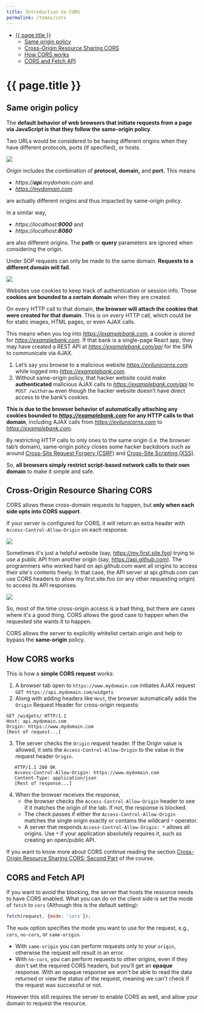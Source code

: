 ```yaml
---
title: Introduction to CORS
permalink: /temas/cors
---
```


- [{{ page.title }}](#-pagetitle-)
  - [Same origin policy](#same-origin-policy)
  - [Cross-Origin Resource Sharing CORS](#cross-origin-resource-sharing-cors)
  - [How CORS works](#how-cors-works)
  - [CORS and Fetch API](#cors-and-fetch-api)

# {{ page.title }}

## Same origin policy

The **default behavior of web browsers that initiate requests from a page via JavaScript is that they follow the same-origin policy**. 

Two URLs would be considered to be having different origins when they have different protocols, ports (if specified), or hosts.

![]({{site.baseurl}}/assets/images/same-origin-definition.png)

<em>Origin</em> includes the combination of <strong>protocol, domain,</strong> and <strong>port.</strong> This means 

- <em>https://</em><strong><em>api</em></strong><em>.mydomain.com</em> and 
- <em>https://mydomain.com</em> 

are actually different origins and thus impacted by same-origin policy.

In a similar way, 
- <em>https://localhost:</em><strong><em>9000</em></strong> and 
- <em>https://localhost:</em><strong><em>8080</em></strong> 

are also different origins. The **path** or **query** parameters  are ignored when considering the origin.

Under SOP requests can only be made to the same domain. 
**Requests to a different domain will fail**.

![]({{site.baseurl}}/assets/images/same-origin-error.png)

Websites use cookies to keep track of authentication or session info. 
Those **cookies are bounded to a certain domain** when they are created. 

On every HTTP call to that domain, **the browser will attach the cookies that were created for that domain**. This is on _every_ HTTP call, which could be for static images, HTML pages, or even AJAX calls.

This means when you log into <em>https://examplebank.com</em>, a cookie is stored for <em>https://examplebank.com</em>. If that bank is a single-page React app, they may have created a REST API at <em>https://examplebank.com/api</em> for the SPA to communicate via AJAX.

1. Let’s say you browse to a malicious website  <em>https://evilunicorns.com</em> while logged into <em>https://examplebank.com</em>. 
2. Without same-origin policy, that hacker website could make **authenticated** malicious AJAX calls to <em>https://examplebank.com/api</em> to <code>POST /withdraw</code> even though the hacker website doesn’t have direct access to the bank’s cookies.

**This is due to the browser behavior of automatically attaching any cookies bounded to <em>https://examplebank.com</em> for any HTTP calls to that domain**, including AJAX calls from <em>https://evilunicorns.com</em> to <em>https://examplebank.com</em>. 

By restricting HTTP calls to only ones to the same origin (i.e. the browser tab’s domain), same-origin policy closes some hacker backdoors such as around <a href="https://en.wikipedia.org/wiki/Cross-site_request_forgery" target="_blank" rel="noopener noreferrer">Cross-Site Request Forgery (CSRF)</a> and <a href="https://en.wikipedia.org/wiki/Cross-site_scripting" target="_blank" rel="noopener noreferrer">Cross-Site Scripting (XSS)</a>.

So, **all browsers simply restrict script-based network calls to their own domain** to make it simple and safe.

## Cross-Origin Resource Sharing CORS

CORS allows these cross-domain requests to happen, but **only when each side opts into CORS support**.

If your server is configured for CORS, it will return an extra header with `Access-Control-Allow-Origin` on each response.

![]({{site.baseurl}}/assets/images/cors-header.png)

Sometimes it's just a helpful website (say, https://my.first.site.foo) trying to use a public API from another origin (say, <https://api.github.com>). The programmers who worked hard on api.github.com want all origins to access their site's contents freely. In that case, the API server at api.github.com can use CORS headers to allow my.first.site.foo (or any other requesting origin) to access its API responses.

![]({{site.baseurl}}/assets/images/cors-header-github-rest-api.png)

So, most of the time cross-origin access is a bad thing, but there are cases where it's a good thing. 
CORS allows the good case to happen when the requested site wants it to happen.

CORS allows the server to explicitly whitelist certain origin and help to bypass the **same-origin** policy.

## How CORS works

This is how a **simple CORS request** works:

1.  A browser tab open to `https://www.mydomain.com` initiates AJAX request `GET https://api.mydomain.com/widgets`
2.  Along with adding headers like `Host`, the browser automatically adds the `Origin` Request Header for cross-origin requests:

  ```http
  GET /widgets/ HTTP/1.1
  Host: api.mydomain.com
  Origin: https://www.mydomain.com
  [Rest of request...]
  ```
3. The server checks the `Origin` request header. If the Origin value is allowed, it sets the `Access-Control-Allow-Origin` to the value in the request header `Origin`.
   
  ```http
     HTTP/1.1 200 OK  
     Access-Control-Allow-Origin: https://www.mydomain.com  
     Content-Type: application/json
     [Rest of response...]  
  ```
4. When the browser receives the response, 
   * the browser checks the `Access-Control-Allow-Origin` header to see if it matches the origin of the tab.  If not, the response is blocked. 
   * The check passes if either the `Access-Control-Allow-Origin` matches the single origin exactly or contains the wildcard `*` operator.
   * A server that responds `Access-Control-Allow-Origin: *` allows all origins.
     Use `*` if your application absolutely requires it, such as creating an open/public API.
   
If you want to know more about CORS continue reading the section [Cross-Origin Resource Sharing CORS: Second Part](/temas/cors-advanced) of the course.

## CORS and Fetch API

If you want to avoid the blocking, the server that hosts the resource needs to have CORS enabled. 
What you can do on the client side is set the mode of `fetch` to `cors`  (Although this is the default setting):

```js
fetch(request, {mode: 'cors'});
```

The `mode` option specifies the mode you want to use for the request, e.g., `cors`, `no-cors`, or `same-origin`.

- With `same-origin` you can perform requests only to your `origin`, otherwise the request will result in an error.
- With `no-cors`, you can perform requests to other origins, even if they don't set the required CORS headers, but you'll get an **opaque** response. With an opaque response we won't be able to read the data returned or view the status of the request, meaning we can't check if the request was successful or not.
  
However this still requires the server to enable CORS as well, and allow your domain to request the resource.

